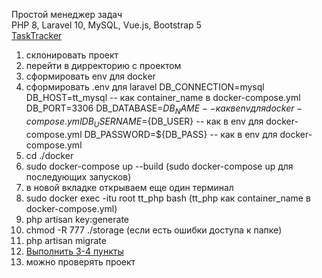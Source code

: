 Простой менеджер задач <br>
PHP 8, Laravel 10, MySQL, Vue.js, Bootstrap 5 <br>
<a href="https://tasks-manager.ru">TaskTracker</a>

1. склонировать проект
2. перейти в дирректорию с проектом
3. сформировать env для docker
4. сформировать .env для laravel
    DB_CONNECTION=mysql
    DB_HOST=tt_mysql        -- как container_name в docker-compose.yml
    DB_PORT=3306
    DB_DATABASE=${DB_NAME} -- как в env для docker-compose.yml
    DB_USERNAME=${DB_USER} -- как в env для docker-compose.yml
    DB_PASSWORD=${DB_PASS} -- как в env для docker-compose.yml
5. cd ./docker
6. sudo docker-compose up --build (sudo docker-compose up для последующих запусков)
7. в новой вкладке открываем еще один терминал
8. sudo docker exec -itu root tt_php bash   (tt_php как container_name в docker-compose.yml)
9. php artisan key:generate
10. chmod -R 777 ./storage (если есть ошибки доступа к папке)
11. php artisan migrate
12. <a href="https://github.com/NikitinUser/userManagementModule">Выполнить 3-4 пункты<a>
13. можно проверять проект
